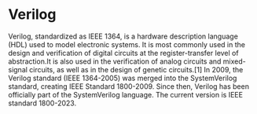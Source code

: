 # Verilog
Verilog, standardized as IEEE 1364, is a hardware description language (HDL) used to model electronic systems. It is most commonly used in the design and verification of digital circuits at the register-transfer level of abstraction.It is also used in the verification of analog circuits and mixed-signal circuits, as well as in the design of genetic circuits.[1] In 2009, the Verilog standard (IEEE 1364-2005) was merged into the SystemVerilog standard, creating IEEE Standard 1800-2009. Since then, Verilog has been officially part of the SystemVerilog language. The current version is IEEE standard 1800-2023.
